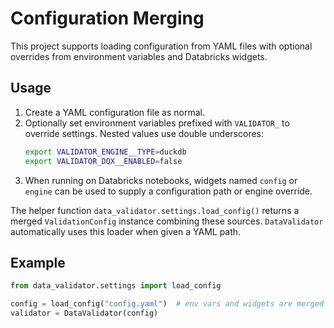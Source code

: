 # Configuration Merging

This project supports loading configuration from YAML files with optional overrides from environment variables and Databricks widgets.

## Usage

1. Create a YAML configuration file as normal.
2. Optionally set environment variables prefixed with `VALIDATOR_` to override settings. Nested values use double underscores:
   ```bash
   export VALIDATOR_ENGINE__TYPE=duckdb
   export VALIDATOR_DQX__ENABLED=false
   ```
3. When running on Databricks notebooks, widgets named `config` or `engine` can be used to supply a configuration path or engine override.

The helper function `data_validator.settings.load_config()` returns a merged `ValidationConfig` instance combining these sources. `DataValidator` automatically uses this loader when given a YAML path.

## Example

```python
from data_validator.settings import load_config

config = load_config("config.yaml")  # env vars and widgets are merged automatically
validator = DataValidator(config)
```
